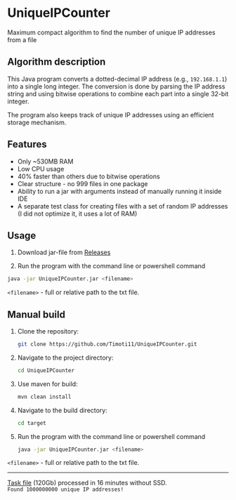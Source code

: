 # UniqueIPCounter
Maximum compact algorithm to find the number of unique IP addresses from a file

## Algorithm description
This Java program converts a dotted-decimal IP address (e.g., `192.168.1.1`) into a single long integer. The conversion is done by parsing the IP address string and using bitwise operations to combine each part into a single 32-bit integer.

The program also keeps track of unique IP addresses using an efficient storage mechanism.

## Features
- Only ~530MB RAM
- Low CPU usage
- 40% faster than others due to bitwise operations
- Clear structure - no 999 files in one package
- Ability to run a jar with arguments instead of manually running it inside IDE
- A separate test class for creating files with a set of random IP addresses (I did not optimize it, it uses a lot of RAM)

## Usage

1. Download jar-file from [Releases](https://github.com/Timoti11/UniqueIPCounter/releases)

2. Run the program with the command line or powershell command
```sh
java -jar UniqueIPCounter.jar <filename>
```
`<filename>` - full or relative path to the txt file.


## Manual build

1. Clone the repository:
    ```sh
    git clone https://github.com/Timoti11/UniqueIPCounter.git
    ```
2. Navigate to the project directory:
    ```sh
    cd UniqueIPCounter
    ```
3. Use maven for build:
    ```sh
    mvn clean install
    ```
4. Navigate to the build directory:
    ```sh
    cd target
    ```
5. Run the program with the command line or powershell command
    ```sh
    java -jar UniqueIPCounter.jar <filename>
    ```
`<filename>` - full or relative path to the txt file.
   
---
[Task file](https://ecwid-vgv-storage.s3.eu-central-1.amazonaws.com/ip_addresses.zip) (120Gb) processed in 16 minutes without SSD.
<br> `Found 1000000000 unique IP addresses!`
